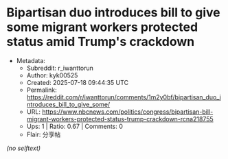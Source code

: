 # Bipartisan duo introduces bill to give some migrant workers protected status amid Trump's crackdown

- Metadata:
  - Subreddit: r_iwanttorun
  - Author: kyk00525
  - Created: 2025-07-18 09:44:35 UTC
  - Permalink: https://reddit.com/r/iwanttorun/comments/1m2y0bf/bipartisan_duo_introduces_bill_to_give_some/
  - URL: https://www.nbcnews.com/politics/congress/bipartisan-bill-migrant-workers-protected-status-trump-crackdown-rcna218755
  - Ups: 1 | Ratio: 0.67 | Comments: 0
  - Flair: 分享帖

_(no selftext)_
